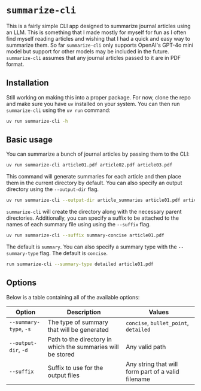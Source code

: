 # `summarize-cli`

This is a fairly simple CLI app designed to summarize journal articles using an LLM. This
is something that I made mostly for myself for fun as I often find myself reading articles
and wishing that I had a quick and easy way to summarize them. So far `summarize-cli` only
supports OpenAI's GPT-4o mini model but support for other models may be included in the
future. `summarize-cli` assumes that any journal articles passed to it are in PDF format.

## Installation

Still working on making this into a proper package. For now, clone the repo and make sure
you have `uv` installed on your system. You can then run `summarize-cli` using the
`uv run` command:

```bash
uv run summarize-cli -h
```

## Basic usage

You can summarize a bunch of journal articles by passing them to the CLI:

```bash
uv run summarize-cli article01.pdf article02.pdf article03.pdf
```

This command will generate summaries for each article and then place them in the current
directory by default. You can also specify an output directory using the `--output-dir`
flag.

```bash
uv run summarize-cli --output-dir article_summaries article01.pdf article02.pdf
```

`summarize-cli` will create the directory along with the necessary parent directories.
Additionally, you can specify a suffix to be attached to the names of each summary file
using using the `--suffix` flag.

```bash
uv run summarize-cli --suffix summary-concise article01.pdf
```

The default is `summary`. You can also specify a summary type with the `--summary-type`
flag. The default is `concise`.

```bash
run summarize-cli --summary-type detailed article01.pdf
```

## Options

Below is a table containing all of the available options:

| Option                 | Description                                                 | Values                                             |
| ---------------------- | ----------------------------------------------------------- | -------------------------------------------------- |
| `--summary-type`, `-s` | The type of summary that will be generated                  | `concise`, `bullet_point`, `detailed`              |
| `--output-dir`, `-d`   | Path to the directory in which the summaries will be stored | Any valid path                                     |
| `--suffix`             | Suffix to use for the output files                          | Any string that will form part of a valid filename |
